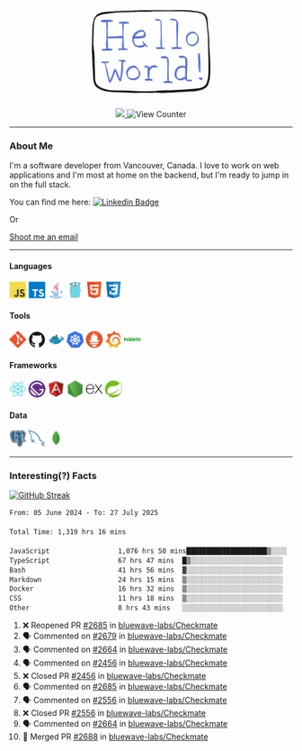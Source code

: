 <div align="center">
    <img src="./img/hello_world.webp" height="200px" width="">
    <div>
        <a href="https://www.linkedin.com/in/ajhollid">
            <img src="https://img.shields.io/badge/LinkedIn-blue"/>
        </a>
        <img src="https://komarev.com/ghpvc/?username=ajhollid&color=yellow" alt="View Counter">
    </div>
</div>

---

### About Me

I'm a software developer from Vancouver, Canada. I love to work on web applications and I'm most at home on the backend, but I'm ready to jump in on the full stack.

You can find me here: [![Linkedin Badge](https://img.shields.io/badge/-ajhollid-blue?style=flat&logo=Linkedin&logoColor=white)](https://www.linkedin.com/in/ajhollid)

Or

[Shoot me an email](mailto:ajhollid@gmail.com)

---

#### Languages

<div>
    <img src="./img/devicons/javascript-original.svg" width=30 height=30 alt="JavaScript">
    <img src="/img/devicons/typescript-original.svg" width=30 height=30 alt="TypeScript">
    <img src="./img/devicons/java-original.svg" width=30 height=30 alt="Java">
    <img src="./img/devicons/go-original.svg" width=30 height=30 alt="Golang">
    <img src="./img/devicons/html5-original.svg" width=30 height=30 alt="HTML 5">
    <img src="./img/devicons/css3-original.svg" width=30 height=30 alt="CSS 3">
</div>

#### Tools

<div>
    <img src="./img/devicons/git-original.svg" width=30 height=30 alt="Git">
    <img src="./img/devicons/github-original.svg" width=30 height=30 alt="Github">
    <img src="./img/devicons/docker-original.svg" width=30 
    height=30 alt="Docker">
    <img src="./img/devicons/kubernetes-original.svg" width=30 height=30 alt="K8">
    <img src="./img/devicons/prometheus-original.svg" width=30 height=30 alt="Prometheus">
    <img src="./img/devicons/grafana-original.svg" width=30 height=30 alt="Grafana">
    <img src="./img/devicons/nginx-original.svg" width=30 height=30 alt="Nginx">
</div>

#### Frameworks

<div>
    <img src="./img/devicons/react-original.svg" width=30 height=30 alt="React">
    <img src="./img/devicons/gatsby-original.svg" width=30 height=30 alt="Gatsby">
    <img src="./img/devicons/angularjs-original.svg" width=30 height=30 alt="AngularJS">
    <img src="./img/devicons/nodejs-original.svg" width=30 height=30 alt="NodeJS">
    <img src="./img/devicons/express-original.svg" width=30 height=30 alt="Express">
    <img src="./img/devicons/spring-original.svg" width=30 height=30 alt="Spring">
</div>

#### Data

<div>
    <img src="./img/devicons/postgresql-original.svg" width=30 height=30 alt="Postgresql">
    <img src="./img/devicons/mysql-original.svg" width=30 height=30 alt="Mysql">
    <img src="./img/devicons/mongodb-original.svg" width=30 height=30 alt="MongoDB">
</div>

---

### Interesting(?) Facts

[![GitHub Streak](http://github-readme-streak-stats.herokuapp.com?user=ajhollid)](https://git.io/streak-stats)

 <!--START_SECTION:waka-->

```txt
From: 05 June 2024 - To: 27 July 2025

Total Time: 1,319 hrs 16 mins

JavaScript                 1,076 hrs 50 mins████████████████████▒░░░░   81.09 %
TypeScript                 67 hrs 47 mins  █▒░░░░░░░░░░░░░░░░░░░░░░░   05.10 %
Bash                       41 hrs 56 mins  ▓░░░░░░░░░░░░░░░░░░░░░░░░   03.16 %
Markdown                   24 hrs 15 mins  ▒░░░░░░░░░░░░░░░░░░░░░░░░   01.83 %
Docker                     16 hrs 32 mins  ▒░░░░░░░░░░░░░░░░░░░░░░░░   01.25 %
CSS                        11 hrs 18 mins  ▒░░░░░░░░░░░░░░░░░░░░░░░░   00.85 %
Other                      8 hrs 43 mins   ░░░░░░░░░░░░░░░░░░░░░░░░░   00.66 %
```

<!--END_SECTION:waka-->


<!--START_SECTION:activity-->
1. ❌ Reopened PR [#2685](https://github.com/bluewave-labs/Checkmate/pull/2685) in [bluewave-labs/Checkmate](https://github.com/bluewave-labs/Checkmate)
2. 🗣 Commented on [#2679](https://github.com/bluewave-labs/Checkmate/issues/2679#issuecomment-3128312027) in [bluewave-labs/Checkmate](https://github.com/bluewave-labs/Checkmate)
3. 🗣 Commented on [#2664](https://github.com/bluewave-labs/Checkmate/pull/2664#issuecomment-3128113359) in [bluewave-labs/Checkmate](https://github.com/bluewave-labs/Checkmate)
4. 🗣 Commented on [#2456](https://github.com/bluewave-labs/Checkmate/pull/2456#issuecomment-3127994115) in [bluewave-labs/Checkmate](https://github.com/bluewave-labs/Checkmate)
5. ❌ Closed PR [#2456](https://github.com/bluewave-labs/Checkmate/pull/2456) in [bluewave-labs/Checkmate](https://github.com/bluewave-labs/Checkmate)
6. 🗣 Commented on [#2685](https://github.com/bluewave-labs/Checkmate/pull/2685#issuecomment-3127981897) in [bluewave-labs/Checkmate](https://github.com/bluewave-labs/Checkmate)
7. 🗣 Commented on [#2556](https://github.com/bluewave-labs/Checkmate/pull/2556#issuecomment-3127971038) in [bluewave-labs/Checkmate](https://github.com/bluewave-labs/Checkmate)
8. ❌ Closed PR [#2556](https://github.com/bluewave-labs/Checkmate/pull/2556) in [bluewave-labs/Checkmate](https://github.com/bluewave-labs/Checkmate)
9. 🗣 Commented on [#2664](https://github.com/bluewave-labs/Checkmate/pull/2664#issuecomment-3127959843) in [bluewave-labs/Checkmate](https://github.com/bluewave-labs/Checkmate)
10. 🎉 Merged PR [#2688](https://github.com/bluewave-labs/Checkmate/pull/2688) in [bluewave-labs/Checkmate](https://github.com/bluewave-labs/Checkmate)
<!--END_SECTION:activity-->
